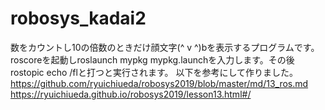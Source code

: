 # robosys_kadai2
数をカウントし10の倍数のときだけ顔文字(^ v ^)bを表示するプログラムです。roscoreを起動しroslaunch mypkg mypkg.launchを入力します。その後rostopic echo /flと打つと実行されます。  以下を参考にして作りました。  https://github.com/ryuichiueda/robosys2019/blob/master/md/13_ros.md  https://ryuichiueda.github.io/robosys2019/lesson13.html#/
